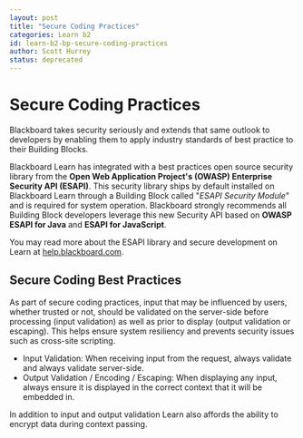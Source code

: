 ```yaml
---
layout: post
title: "Secure Coding Practices"
categories: Learn b2
id: learn-b2-bp-secure-coding-practices
author: Scott Hurrey
status: deprecated
---
```


# Secure Coding Practices

Blackboard takes security seriously and extends that same outlook to
developers by enabling them to apply industry standards of best practice to
their Building Blocks.

Blackboard Learn has integrated with a best practices open source security
library from the **Open Web Application Project's (OWASP) Enterprise Security
API (ESAPI)**. This security library ships by default installed on Blackboard
Learn through a Building Block called "_ESAPI Security Module_" and is
required for system operation. Blackboard strongly recommends all Building
Block developers leverage this new Security API based on **OWASP ESAPI for
Java** and **ESAPI for JavaScript**.

You may read more about the ESAPI library and secure development on Learn at
[help.blackboard.com](https://help.blackboard.com/en-us/Learn/9.1_2014_04/Administrator/070_Server_Management_and_Integrations/Security).

## Secure Coding Best Practices

As part of secure coding practices, input that may be influenced by users,
whether trusted or not, should be validated on the server-side before
processing (input validation) as well as prior to display (output validation
or escaping). This helps ensure system resiliency and prevents security issues
such as cross-site scripting.

- Input Validation: When receiving input from the request, always validate and always validate server-side.
- Output Validation / Encoding / Escaping: When displaying any input, always ensure it is displayed in the correct context that it will be embedded in.

In addition to input and output validation Learn also affords the ability to
encrypt data during context passing.

